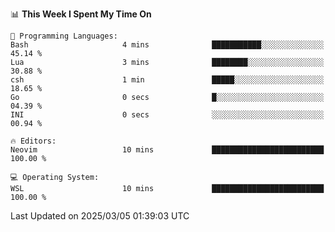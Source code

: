 <!--START_SECTION:waka-->
📊 **This Week I Spent My Time On** 

```text
💬 Programming Languages: 
Bash                     4 mins              ███████████░░░░░░░░░░░░░░   45.14 % 
Lua                      3 mins              ████████░░░░░░░░░░░░░░░░░   30.88 % 
csh                      1 min               █████░░░░░░░░░░░░░░░░░░░░   18.65 % 
Go                       0 secs              █░░░░░░░░░░░░░░░░░░░░░░░░   04.39 % 
INI                      0 secs              ░░░░░░░░░░░░░░░░░░░░░░░░░   00.94 % 

🔥 Editors: 
Neovim                   10 mins             █████████████████████████   100.00 % 

💻 Operating System: 
WSL                      10 mins             █████████████████████████   100.00 % 
```


 Last Updated on 2025/03/05 01:39:03 UTC
<!--END_SECTION:waka-->
